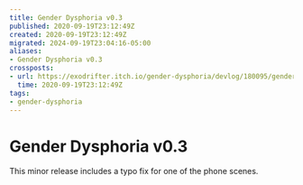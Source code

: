 ```yaml
---
title: Gender Dysphoria v0.3
published: 2020-09-19T23:12:49Z
created: 2020-09-19T23:12:49Z
migrated: 2024-09-19T23:04:16-05:00
aliases:
- Gender Dysphoria v0.3
crossposts:
- url: https://exodrifter.itch.io/gender-dysphoria/devlog/180095/gender-dysphoria-v03-released
  time: 2020-09-19T23:12:49Z
tags:
- gender-dysphoria
---
```


# Gender Dysphoria v0.3

This minor release includes a typo fix for one of the phone scenes.
